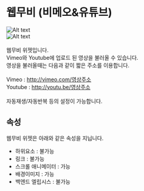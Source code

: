 # 웹무비 (비메오&유튜브)
![Alt text](/../img/widget-webmovie.png)<br />
![Alt text](/img/property-webmovie.png)<br /><br />
웹무비 위젯입니다.<br />
Vimeo와 Youtube에 업로드 된 영상을 불러올 수 있습니다.<br />
영상을 불러올때는 다음과 같이 짧은 주소를 이용합니다.<br /><br />
Vimeo : http://vimeo.com/영상주소<br />
Youtube : http://youtu.be/영상주소<br /><br />
자동재생/자동반복 등의 설정이 가능합니다. <br />

## 속성
웹무비 위젯은 아래와 같은 속성을 지닙니다.

* 하위요소 : 불가능
* 링크 : 불가능
* 스크롤 애니메이터 : 가능
* 배경이미지 : 가능
* 백엔드 엘립시스 : 불가능
<br />

